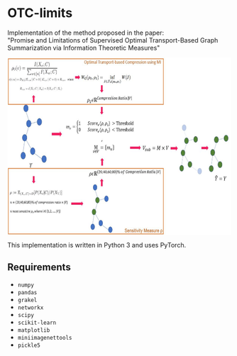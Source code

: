# OTC-limits
Implementation of the method proposed in the paper:   
"Promise and Limitations of Supervised Optimal Transport-Based Graph Summarization via Information Theoretic Measures"

<img align="center" src= "https://github.com/sepideh-nsf/OTC-limits/blob/main/High%20Quality%20Graphical%20Abstract.JPG" height = 400/>

This implementation is written in Python 3 and uses PyTorch.
## Requirements
* `numpy`
* `pandas`
* `grakel`
* `networkx`
* `scipy`
* `scikit-learn`
* `matplotlib`
* `miniimagenettools`
* `pickle5`
